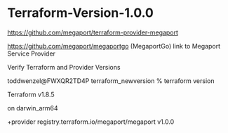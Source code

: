 # Terraform-Version-1.0.0

https://github.com/megaport/terraform-provider-megaport

https://github.com/megaport/megaportgo (MegaportGo) link to Megaport Service Provider

Verify Terraform and Provider Versions


toddwenzel@FWXQR2TD4P terraform_newversion % terraform version

Terraform v1.8.5

on darwin_arm64

+provider registry.terraform.io/megaport/megaport v1.0.0


